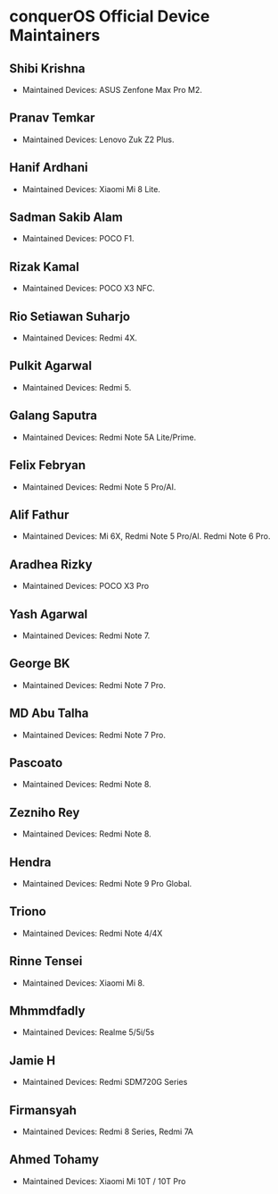 # conquerOS Official Device Maintainers

## Shibi Krishna
- Maintained Devices: ASUS Zenfone Max Pro M2.

## Pranav Temkar
- Maintained Devices: Lenovo Zuk Z2 Plus.

## Hanif Ardhani
- Maintained Devices: Xiaomi Mi 8 Lite.

## Sadman Sakib Alam
- Maintained Devices: POCO F1.

## Rizak Kamal
- Maintained Devices: POCO X3 NFC.

## Rio Setiawan Suharjo
- Maintained Devices: Redmi 4X.

## Pulkit Agarwal
- Maintained Devices: Redmi 5.

## Galang Saputra
- Maintained Devices: Redmi Note 5A Lite/Prime.

## Felix Febryan
- Maintained Devices: Redmi Note 5 Pro/AI.

## Alif Fathur  
- Maintained Devices: Mi 6X, Redmi Note 5 Pro/AI. Redmi Note 6 Pro.

## Aradhea Rizky
- Maintained Devices: POCO X3 Pro

## Yash Agarwal
- Maintained Devices: Redmi Note 7.

## George BK
- Maintained Devices: Redmi Note 7 Pro.

## MD Abu Talha
- Maintained Devices: Redmi Note 7 Pro.

## Pascoato
- Maintained Devices: Redmi Note 8.

## Zezniho Rey
- Maintained Devices: Redmi Note 8.

## Hendra
- Maintained Devices: Redmi Note 9 Pro Global.

## Triono
- Maintained Devices: Redmi Note 4/4X

## Rinne Tensei
- Maintained Devices: Xiaomi Mi 8.

## Mhmmdfadly
- Maintained Devices: Realme 5/5i/5s

## Jamie H
- Maintained Devices: Redmi SDM720G Series

## Firmansyah
- Maintained Devices: Redmi 8 Series, Redmi 7A

## Ahmed Tohamy
- Maintained Devices: Xiaomi Mi 10T / 10T Pro
